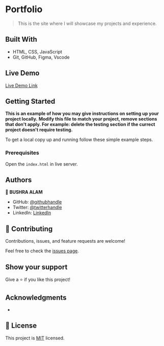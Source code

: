 # Portfolio

> This is the site where I will showcase my projects and experience.

## Built With

- HTML, CSS, JavaScript
- Git, GitHub, Figma, Vscode

## Live Demo

[Live Demo Link]()

## Getting Started

**This is an example of how you may give instructions on setting up your project locally.**
**Modify this file to match your project, remove sections that don't apply. For example: delete the testing section if the currect project doesn't require testing.**

To get a local copy up and running follow these simple example steps.

### Prerequisites

Open the `index.html` in live server.

## Authors

👤 **BUSHRA ALAM**

- GitHub: [@githubhandle]()
- Twitter: [@twitterhandle]()
- LinkedIn: [LinkedIn]()

## 🤝 Contributing

Contributions, issues, and feature requests are welcome!

Feel free to check the [issues page]().

## Show your support

Give a ⭐️ if you like this project!

## Acknowledgments

- 

## 📝 License

This project is [MIT](./MIT.md) licensed.
